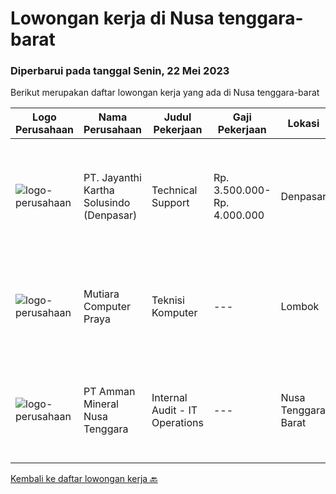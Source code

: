 
  # Lowongan kerja di Nusa tenggara-barat

  ### Diperbarui pada tanggal Senin, 22 Mei 2023

  Berikut merupakan daftar lowongan kerja yang ada di Nusa tenggara-barat

  |Logo Perusahaan | Nama Perusahaan | Judul Pekerjaan | Gaji Pekerjaan | Lokasi | Deskripsi | Tanggal diunggah | Pranala |
  | -------------- | --------------- | --------------- | --------- | --------- | -------------- | ------- | ----------- |
  |![logo-perusahaan](https://image-service-cdn.seek.com.au/e43b5727dc6b4b766663b75c6a3216f9511b5f4a/ee4dce1061f3f616224767ad58cb2fc751b8d2dc)|PT. Jayanthi Kartha Solusindo (Denpasar)|Technical Support|Rp. 3.500.000-Rp. 4.000.000|Denpasar|Skills Needed : Network (Wired &amp; Wireless) Troubleshooting Job Description: Perform network troubleshooting fttx / ftth and make an improvement...|Jumat, 19 Mei 2023|https://www.jobstreet.co.id/id/job/technical-support-4338777?token=0~a6404c80-defe-4fa4-be6c-1bd37f79437d&sectionRank=1&jobId=jobstreet-id-job-4338777|
|![logo-perusahaan](https://i.ibb.co/sqvTCh9/112815900-stock-vector-no-image-available-icon-flat-vector.webp)|Mutiara Computer Praya|Teknisi Komputer|---|Lombok|Kualifikasi Pekerjaan Usia maksimal 40 Tahun Pendidikan SMA/SMK Sederajat Menguasai perbaikan laptop/komputer/printer Menguasai Install ulang Windows...|Rabu, 03 Mei 2023|https://www.jobstreet.co.id/id/job/teknisi-komputer-4316521?token=0~a6404c80-defe-4fa4-be6c-1bd37f79437d&sectionRank=2&jobId=jobstreet-id-job-4316521|
|![logo-perusahaan](https://image-service-cdn.seek.com.au/03278f3de39727dec0ee5a30eff1c4030c863d8c/ee4dce1061f3f616224767ad58cb2fc751b8d2dc)|PT Amman Mineral Nusa Tenggara|Internal Audit -  IT Operations|---|Nusa Tenggara Barat|Responsible to provide an independent, objective assurance and consulting activity designed to add value and improve an organization’s operations in...|Kamis, 27 April 2023|https://www.jobstreet.co.id/id/job/internal-audit-it-operations-4308471?token=0~a6404c80-defe-4fa4-be6c-1bd37f79437d&sectionRank=3&jobId=jobstreet-id-job-4308471|


  [Kembali ke daftar lowongan kerja 🔙](../README.md#daftar-lowongan-kerja)
  